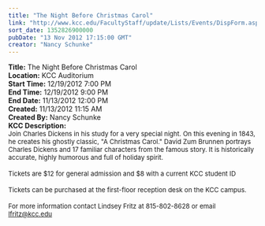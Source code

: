 ```yaml
---
title: "The Night Before Christmas Carol"
link: "http://www.kcc.edu/FacultyStaff/update/Lists/Events/DispForm.aspx?ID=324"
sort_date: 1352826900000
pubDate: "13 Nov 2012 17:15:00 GMT"
creator: "Nancy Schunke"
---
```


<div><b>Title:</b> The Night Before Christmas Carol</div>
<div><b>Location:</b> KCC Auditorium</div>
<div><b>Start Time:</b> 12/19/2012 7:00 PM</div>
<div><b>End Time:</b> 12/19/2012 9:00 PM</div>
<div><b>End Date:</b> 11/13/2012 12:00 PM</div>
<div><b>Created:</b> 11/13/2012 11:15 AM</div>
<div><b>Created By:</b> Nancy Schunke</div>
<div><b>KCC Description:</b> <div class=ExternalClass5EA4C758FEF04EAEA6485FA61F27C9A2>
<div>
<div class=ExternalClass1E7B8BA4258246E9A162CD3A9C2C6676>
<div><font size=2>Join Charles Dickens in his study for a very special night. On this evening in 1843, he creates his ghostly classic, &quot;A Christmas Carol.&quot; David Zum Brunnen portrays Charles Dickens and 17 familiar characters from the famous story. It is historically accurate, highly humorous and full of holiday spirit.</font></div>
<div><font size=2></font> </div>
<div><font size=2>Tickets are $12 for general admission and $8 with a current KCC student ID</font></div>
<div><font size=2></font> </div>
<div><font size=2>Tickets can be purchased at the first-floor reception desk on the KCC campus. </font></div>
<div><font size=2></font> </div>
<div><font size=2>For more information contact Lindsey Fritz at 815-802-8628 or email </font><a href="mailto:lfritz@kcc.edu"><font size=2>lfritz@kcc.edu</font></a></div></div></div></div></div>
